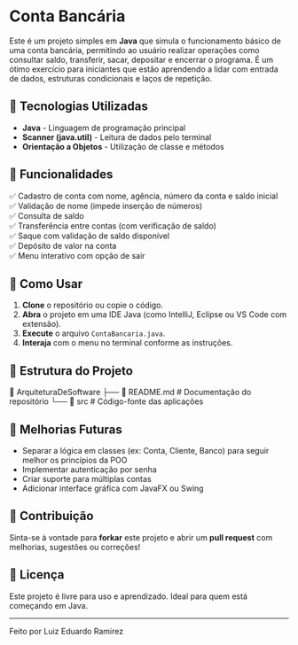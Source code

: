 # Conta Bancária

Este é um projeto simples em **Java** que simula o funcionamento básico de uma conta bancária, permitindo ao usuário realizar operações como consultar saldo, transferir, sacar, depositar e encerrar o programa. É um ótimo exercício para iniciantes que estão aprendendo a lidar com entrada de dados, estruturas condicionais e laços de repetição.


## 🚀 Tecnologias Utilizadas

- **Java** - Linguagem de programação principal  
- **Scanner (java.util)** - Leitura de dados pelo terminal  
- **Orientação a Objetos** - Utilização de classe e métodos  

## 🎯 Funcionalidades

✅ Cadastro de conta com nome, agência, número da conta e saldo inicial  
✅ Validação de nome (impede inserção de números)  
✅ Consulta de saldo  
✅ Transferência entre contas (com verificação de saldo)  
✅ Saque com validação de saldo disponível  
✅ Depósito de valor na conta  
✅ Menu interativo com opção de sair  

## 📌 Como Usar

1. **Clone** o repositório ou copie o código.
2. **Abra** o projeto em uma IDE Java (como IntelliJ, Eclipse ou VS Code com extensão).
3. **Execute** o arquivo `ContaBancaria.java`.
4. **Interaja** com o menu no terminal conforme as instruções.

## 📂 Estrutura do Projeto
📂 ArquiteturaDeSoftware
├── 📄 README.md   # Documentação do repositório
└── 📂 src       # Código-fonte das aplicações


## 🔧 Melhorias Futuras

- Separar a lógica em classes (ex: Conta, Cliente, Banco) para seguir melhor os princípios da POO  
- Implementar autenticação por senha  
- Criar suporte para múltiplas contas  
- Adicionar interface gráfica com JavaFX ou Swing  

## 🤝 Contribuição

Sinta-se à vontade para **forkar** este projeto e abrir um **pull request** com melhorias, sugestões ou correções!

## 📜 Licença

Este projeto é livre para uso e aprendizado. Ideal para quem está começando em Java.

---

Feito por Luiz Eduardo Ramirez
